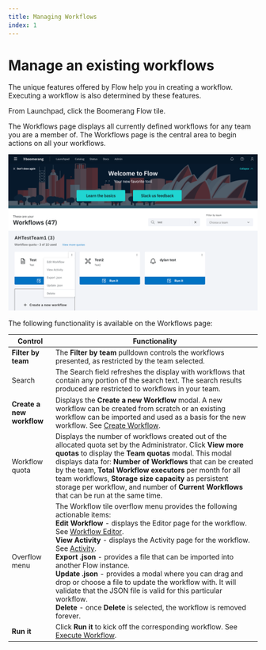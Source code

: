 ```yaml
---
title: Managing Workflows
index: 1
---
```

# Manage an existing workflows
The unique features offered by Flow help you in creating a workflow. Executing a workflow is also determined by these features.

From Launchpad, click the Boomerang Flow tile. 

The Workflows page displays all currently defined workflows for any team you are a member of. The Workflows page is the central area to begin actions on all your workflows.

![Workflows Page](./assets/workflow-tile-dropdown.png)

The following functionality is available on the Workflows page:

|Control  | Functionality  |
|---|---|
| **Filter by team** |The **Filter by team** pulldown controls the workflows presented, as restricted by the team selected.  |
| Search  |The Search field refreshes the display with workflows that contain any portion of the search text. The search results produced are restricted to workflows in your team.   |                
| **Create a new workflow**  |Displays the **Create a new Workflow** modal. A new workflow can be created from scratch or an existing workflow can be imported and used as a basis for the new workflow. See [Create Workflow](create).|                                          
|Workflow quota| Displays the number of workflows created out of the allocated quota set by the Administrator. Click **View more quotas** to display the **Team quotas** modal. This modal displays data for: **Number of Workflows** that can be created by the team, **Total Workflow executors** per month for all team workflows, **Storage size capacity** as persistent storage per workflow, and number of **Current Workflows** that can be run at the same time.  |
|Overflow menu | The Workflow tile overflow menu provides the following actionable items: <br>**Edit Workflow** - displays the Editor page for the workflow. See [Workflow Editor](edit).<br>**View Activity** - displays the Activity page for the workflow. See [Activity](/boomerang-flow/getting-to-know/activity). <br>**Export .json** - provides a file that can be imported into another Flow instance.<br>**Update .json** - provides a modal where you can drag and drop or choose a file to update the workflow with. It will validate that the JSON file is valid for this particular workflow.<br> **Delete** - once **Delete** is selected, the workflow is removed forever.|
|**Run it**|Click **Run it** to kick off the corresponding workflow. See [Execute Workflow](run).|

